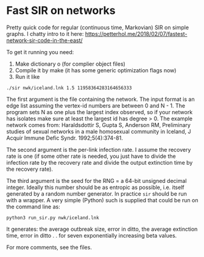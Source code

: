 # Fast SIR on networks
Pretty quick code for regular (continuous time, Markovian) SIR on simple graphs. I chatty intro to it here: https://petterhol.me/2018/02/07/fastest-network-sir-code-in-the-east/

To get it running you need:

1. Make dictionary o (for complier object files)
2. Compile it by make (it has some generic optimization flags now)
3. Run it like

`./sir nwk/iceland.lnk 1.5 11958364283164656333`

The first argument is the file containing the network. The input format is an edge list assuming the vertex-id numbers are between 0 and N - 1. The program sets N as one plus the largest index observed, so if your network has isolates make sure at least the largest id has degree > 0. The example network comes from: Haraldsdottir S, Gupta S, Anderson RM, Preliminary studies of sexual networks in a male homosexual community in Iceland, J Acquir Immune Defic Syndr. 1992;5(4):374-81.

The second argument is the per-link infection rate. I assume the recovery rate is one (if some other rate is needed, you just have to divide the infection rate by the recovery rate and divide the output extinction time by the recovery rate).

The third argument is the seed for the RNG = a 64-bit unsigned decimal integer. Ideally this number should be as entropic as possible, i.e. itself generated by a random number generator. In practice `sir` should be run with a wrapper. A very simple (Python) such is supplied that could be run on the command line as:

`python3 run_sir.py nwk/iceland.lnk`

It generates: the average outbreak size, error in ditto, the average extinction time, error in ditto . . for seven exponentially increasing beta values.

For more comments, see the files.
